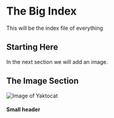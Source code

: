 # The Big Index

This will be the index file of everything

## Starting Here

In the next section we will add an image.

## The Image Section

![Image of Yaktocat](https://octodex.github.com/images/yaktocat.png)

#### Small header
